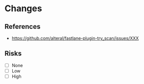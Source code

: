 # Changes

## References
- https://github.com/alteral/fastlane-plugin-try_scan/issues/XXX

## Risks
- [ ] None
- [ ] Low
- [ ] High

